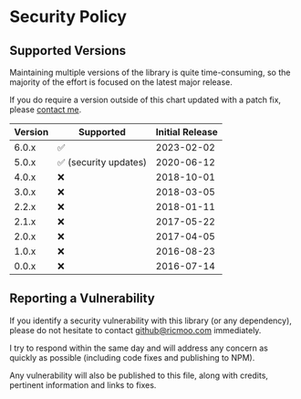 # Security Policy

## Supported Versions

Maintaining multiple versions of the library is quite time-consuming, so
the majority of the effort is focused on the latest major release.

If you do require a version outside of this chart updated with a patch fix,
please [contact me](mailto:github@ricmoo.com).

| Version | Supported                                  | Initial Release   |
| ------- | ------------------------------------------ | ----------------- |
| 6.0.x   | :white_check_mark:                         | 2023-02-02        |
| 5.0.x   | :white_check_mark: (security updates)      | 2020-06-12        |
| 4.0.x   | :x:                                        | 2018-10-01        |
| 3.0.x   | :x:                                        | 2018-03-05        |
| 2.2.x   | :x:                                        | 2018-01-11        |
| 2.1.x   | :x:                                        | 2017-05-22        |
| 2.0.x   | :x:                                        | 2017-04-05        |
| 1.0.x   | :x:                                        | 2016-08-23        |
| 0.0.x   | :x:                                        | 2016-07-14        |


## Reporting a Vulnerability

If you identify a security vulnerability with this library (or any dependency),
please do not hesitate to contact [github@ricmoo.com](mailto:github@ricmoo.com)
immediately.

I try to respond within the same day and will address any concern as quickly
as possible (including code fixes and publishing to NPM).

Any vulnerability will also be published to this file, along with credits,
pertinent information and links to fixes.
